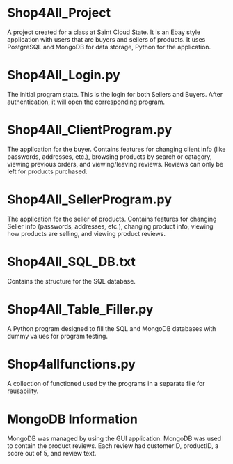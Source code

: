 # Shop4All_Project
A project created for a class at Saint Cloud State. It is an Ebay style application with users that are buyers and sellers of products. It uses PostgreSQL and MongoDB for data storage, Python for the application.

# Shop4All_Login.py
The initial program state. This is the login for both Sellers and Buyers. After authentication, it will open the corresponding program.

# Shop4All_ClientProgram.py
The application for the buyer. Contains features for changing client info (like passwords, addresses, etc.), browsing products by search or catagory, viewing previous orders, and viewing/leaving reviews. Reviews can only be left for products purchased.

# Shop4All_SellerProgram.py
The application for the seller of products. Contains features for changing Seller info (passwords, addresses, etc.), changing product info, viewing how products are selling, and viewing product reviews.

# Shop4All_SQL_DB.txt
Contains the structure for the SQL database.

# Shop4All_Table_Filler.py
A Python program designed to fill the SQL and MongoDB databases with dummy values for program testing.

# Shop4allfunctions.py
A collection of functioned used by the programs in a separate file for reusability.

# MongoDB Information
MongoDB was managed by using the GUI application. MongoDB was used to contain the product reviews. Each review had customerID, productID, a score out of 5, and review text.
